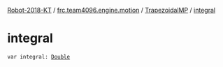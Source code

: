 [Robot-2018-KT](../../index.md) / [frc.team4096.engine.motion](../index.md) / [TrapezoidalMP](index.md) / [integral](./integral.md)

# integral

`var integral: `[`Double`](https://kotlinlang.org/api/latest/jvm/stdlib/kotlin/-double/index.html)